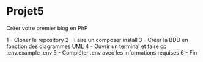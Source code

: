 # Projet5
Créer votre premier blog en PhP

1 - Cloner le repository
2 - Faire un composer install
3 - Créer la BDD en fonction des diagrammes UML
4 - Ouvrir un terminal et faire cp .env.example .env
5 - Compléter .env avec les informations requises
6 - Fin